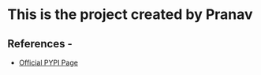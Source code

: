 # This is the project created by Pranav

## References -
* [Official PYPI Page](https://packaging.python.org/en/latest/tutorials/packaging-projects/)
